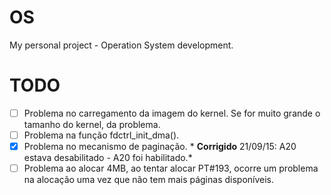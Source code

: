 # OS

My personal project - Operation System development.

# TODO
- [ ] Problema no carregamento da imagem do kernel. Se for muito grande o tamanho do kernel, da problema.
- [ ] Problema na função fdctrl_init_dma().
- [x] Problema no mecanismo de paginação. * **Corrigido** 21/09/15: A20 estava desabilitado - A20 foi habilitado.*
- [ ] Problema ao alocar 4MB, ao tentar alocar PT#193, ocorre um problema na alocação uma vez que não tem mais páginas disponíveis. 
